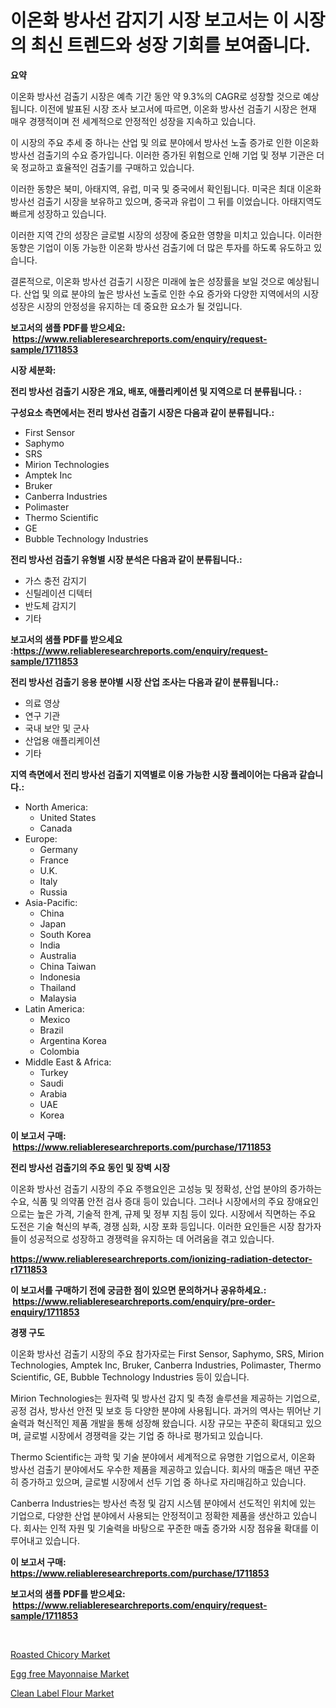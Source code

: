 <p><h1>이온화 방사선 감지기 시장 보고서는 이 시장의 최신 트렌드와 성장 기회를 보여줍니다.</h1></p><p><strong>요약</strong></p>
<p><p>이온화 방사선 검출기 시장은 예측 기간 동안 약 9.3%의 CAGR로 성장할 것으로 예상됩니다. 이전에 발표된 시장 조사 보고서에 따르면, 이온화 방사선 검출기 시장은 현재 매우 경쟁적이며 전 세계적으로 안정적인 성장을 지속하고 있습니다.</p><p>이 시장의 주요 추세 중 하나는 산업 및 의료 분야에서 방사선 노출 증가로 인한 이온화 방사선 검출기의 수요 증가입니다. 이러한 증가된 위험으로 인해 기업 및 정부 기관은 더욱 정교하고 효율적인 검출기를 구매하고 있습니다.</p><p>이러한 동향은 북미, 아태지역, 유럽, 미국 및 중국에서 확인됩니다. 미국은 최대 이온화 방사선 검출기 시장을 보유하고 있으며, 중국과 유럽이 그 뒤를 이었습니다. 아태지역도 빠르게 성장하고 있습니다.</p><p>이러한 지역 간의 성장은 글로벌 시장의 성장에 중요한 영향을 미치고 있습니다. 이러한 동향은 기업이 이동 가능한 이온화 방사선 검출기에 더 많은 투자를 하도록 유도하고 있습니다.</p><p>결론적으로, 이온화 방사선 검출기 시장은 미래에 높은 성장률을 보일 것으로 예상됩니다. 산업 및 의료 분야의 높은 방사선 노출로 인한 수요 증가와 다양한 지역에서의 시장 성장은 시장의 안정성을 유지하는 데 중요한 요소가 될 것입니다.</p></p>
<p><strong>보고서의 샘플 PDF를 받으세요: &nbsp;<a href="https://www.reliableresearchreports.com/enquiry/request-sample/1711853">https://www.reliableresearchreports.com/enquiry/request-sample/1711853</a></strong></p>
<p><strong>시장 세분화:</strong></p>
<p><strong> 전리 방사선 검출기 시장은 개요, 배포, 애플리케이션 및 지역으로 더 분류됩니다. :</strong></p>
<p><strong>구성요소 측면에서는 전리 방사선 검출기 시장은 다음과 같이 분류됩니다.:</strong></p>
<p><ul><li>First Sensor</li><li>Saphymo</li><li>SRS</li><li>Mirion Technologies</li><li>Amptek Inc</li><li>Bruker</li><li>Canberra Industries</li><li>Polimaster</li><li>Thermo Scientific</li><li>GE</li><li>Bubble Technology Industries</li></ul></p>
<p><strong> 전리 방사선 검출기 유형별 시장 분석은 다음과 같이 분류됩니다.:</strong></p>
<p><ul><li>가스 충전 감지기</li><li>신틸레이션 디텍터</li><li>반도체 감지기</li><li>기타</li></ul></p>
<p><strong>보고서의 샘플 PDF를 받으세요 :<a href="https://www.reliableresearchreports.com/enquiry/request-sample/1711853">https://www.reliableresearchreports.com/enquiry/request-sample/1711853</a></strong></p>
<p><strong> 전리 방사선 검출기 응용 분야별 시장 산업 조사는 다음과 같이 분류됩니다.:</strong></p>
<p><ul><li>의료 영상</li><li>연구 기관</li><li>국내 보안 및 군사</li><li>산업용 애플리케이션</li><li>기타</li></ul></p>
<p><strong>지역 측면에서 전리 방사선 검출기 지역별로 이용 가능한 시장 플레이어는 다음과 같습니다.:</strong></p>
<p><ul>
    <li>
        North America:
        <ul>
            <li>United States</li>
            <li>Canada</li>
        </ul>
    </li>
    <li>
        Europe:
        <ul>
            <li>Germany</li>
            <li>France</li>
            <li>U.K.</li>
            <li>Italy</li>
            <li>Russia</li>
        </ul>
    </li>
    <li>
        Asia-Pacific:
        <ul>
            <li>China</li>
            <li>Japan</li>
            <li>South Korea</li>
            <li>India</li>
            <li>Australia</li>
            <li>China Taiwan</li>
            <li>Indonesia</li>
            <li>Thailand</li>
            <li>Malaysia</li>
        </ul>
    </li>
    <li>
        Latin America:
        <ul>
            <li>Mexico</li>
            <li>Brazil</li>
            <li>Argentina Korea</li>
            <li>Colombia</li>
        </ul>
    </li>
    <li>
        Middle East & Africa:
        <ul>
            <li>Turkey</li>
            <li>Saudi</li>
            <li>Arabia</li>
            <li>UAE</li>
            <li>Korea</li>
        </ul>
    </li>
    </ul></p>
<p><strong>이 보고서 구매: &nbsp;<a href="https://www.reliableresearchreports.com/purchase/1711853">https://www.reliableresearchreports.com/purchase/1711853</a></strong></p>
<p><strong>전리 방사선 검출기의 주요 동인 및 장벽 시장</strong></p>
<p><p>이온화 방사선 검출기 시장의 주요 주행요인은 고성능 및 정확성, 산업 분야의 증가하는 수요, 식품 및 의약품 안전 검사 증대 등이 있습니다. 그러나 시장에서의 주요 장애요인으로는 높은 가격, 기술적 한계, 규제 및 정부 지침 등이 있다. 시장에서 직면하는 주요 도전은 기술 혁신의 부족, 경쟁 심화, 시장 포화 등입니다. 이러한 요인들은 시장 참가자들이 성공적으로 성장하고 경쟁력을 유지하는 데 어려움을 겪고 있습니다.</p></p>
<p><strong><a href="https://www.reliableresearchreports.com/ionizing-radiation-detector-r1711853">https://www.reliableresearchreports.com/ionizing-radiation-detector-r1711853</a></strong></p>
<p><strong>이 보고서를 구매하기 전에 궁금한 점이 있으면 문의하거나 공유하세요.: &nbsp;<a href="https://www.reliableresearchreports.com/enquiry/pre-order-enquiry/1711853">https://www.reliableresearchreports.com/enquiry/pre-order-enquiry/1711853</a></strong></p>
<p><strong>경쟁 구도</strong></p>
<p><p>이온화 방사선 검출기 시장의 주요 참가자로는 First Sensor, Saphymo, SRS, Mirion Technologies, Amptek Inc, Bruker, Canberra Industries, Polimaster, Thermo Scientific, GE, Bubble Technology Industries 등이 있습니다.</p><p>Mirion Technologies는 원자력 및 방사선 감지 및 측정 솔루션을 제공하는 기업으로, 공정 검사, 방사선 안전 및 보호 등 다양한 분야에 사용됩니다. 과거의 역사는 뛰어난 기술력과 혁신적인 제품 개발을 통해 성장해 왔습니다. 시장 규모는 꾸준히 확대되고 있으며, 글로벌 시장에서 경쟁력을 갖는 기업 중 하나로 평가되고 있습니다.</p><p>Thermo Scientific는 과학 및 기술 분야에서 세계적으로 유명한 기업으로서, 이온화 방사선 검출기 분야에서도 우수한 제품을 제공하고 있습니다. 회사의 매출은 매년 꾸준히 증가하고 있으며, 글로벌 시장에서 선두 기업 중 하나로 자리매김하고 있습니다.</p><p>Canberra Industries는 방사선 측정 및 감지 시스템 분야에서 선도적인 위치에 있는 기업으로, 다양한 산업 분야에서 사용되는 안정적이고 정확한 제품을 생산하고 있습니다. 회사는 인적 자원 및 기술력을 바탕으로 꾸준한 매출 증가와 시장 점유율 확대를 이루어내고 있습니다.</p></p>
<p><strong>이 보고서 구매: &nbsp; <a href="https://www.reliableresearchreports.com/purchase/1711853">https://www.reliableresearchreports.com/purchase/1711853</a></strong></p>
<p><strong>보고서의 샘플 PDF를 받으세요: &nbsp;<a href="https://www.reliableresearchreports.com/enquiry/request-sample/1711853">https://www.reliableresearchreports.com/enquiry/request-sample/1711853</a></strong><strong></strong></p>
<p>&nbsp;</p>
<p><p><a href="https://forested-sushi-9b0.notion.site/Roasted-Chicory-Market-Comprehensive-Assessment-by-Type-Application-and-Geography-6c55f7619aa84feea1ea46c29cf5bc32">Roasted Chicory Market</a></p><p><a href="https://summer-dogwood-3e9.notion.site/Egg-free-Mayonnaise-Market-Furnishes-Information-on-Market-Share-Market-Trends-and-Market-Growth-ae552d54f3b54069aed78de4233df638">Egg free Mayonnaise Market</a></p><p><a href="https://lydian-appliance-61d.notion.site/Clean-Label-Flour-Market-Research-Report-Its-History-and-Forecast-2024-to-2031-e9f6817151a9463195cecef4a48e8c22">Clean Label Flour Market</a></p></p>